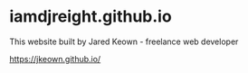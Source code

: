 # iamdjreight.github.io

This website built by Jared Keown - freelance web developer

https://jkeown.github.io/
